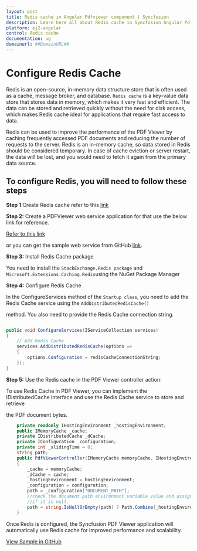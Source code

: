 ```yaml
---
layout: post
title: Redis cache in Angular Pdfviewer component | Syncfusion
description: Learn here all about Redis cache in Syncfusion Angular Pdfviewer component of Syncfusion Essential JS 2 and more.
platform: ej2-angular
control: Redis cache
documentation: ug
domainurl: ##DomainURL##
---
```


# Configure Redis Cache

Redis is an open-source, in-memory data structure store that is often used as a cache, message broker, and database. `Redis cache` is a key-value data store that stores data in memory, which makes it very fast and efficient. The data can be stored and retrieved quickly without the need for disk access, which makes Redis cache ideal for applications that require fast access to data.

Redis can be used to improve the performance of the PDF Viewer by caching frequently accessed PDF documents and reducing the number of requests to the server. Redis is an in-memory cache, so data stored in Redis should be considered temporary. In case of cache eviction or server restart, the data will be lost, and you would need to fetch it again from the primary data source.

## To configure Redis, you will need to follow these steps

**Step 1**:Create Redis cache refer to this [link](https://learn.microsoft.com/en-us/azure/azure-cache-for-redis/cache-dotnet-how-to-use-azure-redis-cache)

**Step 2:**  Create a PDFViewer web service application for that use the below link for reference.

[Refer to this link](https://www.syncfusion.com/kb/11063/how-to-create-pdf-viewer-web-service-in-net-core-3-0-and-above)

or you can get the sample web service from GitHub [link](https://github.com/SyncfusionExamples/EJ2-PDFViewer-WebServices).

**Step 3:**  Install Redis Cache package

You need to install the `StackExchange.Redis package` and `Microsoft.Extensions.Caching.Redis`using the NuGet Package Manager 

**Step 4:**  Configure Redis Cache

In the ConfigureServices method of the `Startup class`, you need to add the Redis Cache service using the `AddDistributedRedisCache()`

method. You also need to provide the Redis Cache connection string.

```cs

public void ConfigureServices(IServiceCollection services)
{
    // Add Redis Cache
    services.AddDistributedRedisCache(options =>
    {
        options.Configuration = redisCacheConnectionString;
    });
}

```

**Step 5:** Use the Redis cache in the PDF Viewer controller action:

To use Redis Cache in PDF Viewer, you can implement the IDistributedCache interface and use the Redis Cache service to store and 
retrieve

the PDF document bytes.

```cs
    private readonly IHostingEnvironment _hostingEnvironment;
    public IMemoryCache _cache;
    private IDistributedCache _dCache;
    private IConfiguration _configuration;
    private int _slidingTime = 0;
    string path;
    public PdfViewerController(IMemoryCache memoryCache, IHostingEnvironment hostingEnvironment, IDistributedCache cache, IConfiguration configuration)
    {
        _cache = memoryCache;
        _dCache = cache;
        _hostingEnvironment = hostingEnvironment;
        _configuration = configuration;
        path = _configuration["DOCUMENT_PATH"];
        //check the document path environment variable value and assign default data folder
        //if it is null.
        path = string.IsNullOrEmpty(path) ? Path.Combine(_hostingEnvironment.ContentRootPath, "Data") : Path.Combine(_hostingEnvironment.ContentRootPath, path);
    }       
```

Once Redis is configured, the Syncfusion PDF Viewer application will automatically use Redis cache for improved performance and scalability.

[View Sample in GitHub]()
